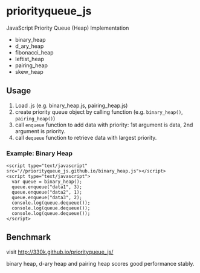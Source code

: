 # priorityqueue_js
JavaScript Priority Queue (Heap) Implementation

* binary_heap
* d_ary_heap
* fibonacci_heap
* leftist_heap
* pairing_heap
* skew_heap

## Usage
1. Load .js (e.g. binary_heap.js, pairing_heap.js)
2. create priority queue object by calling function (e.g. `binary_heap()`, `pairing_heap()`)
3. call `enqueue` function to add data with priority: 1st argument is data, 2nd argument is priority.
4. call `dequeue` function to retrieve data with largest priority.

### Example: Binary Heap
    <script type="text/javascript" src="//priorityqueue_js.github.io/binary_heap.js"></script>
    <script type="text/javascript">
      var queue = binary_heap();
      queue.enqueue("data1", 3);
      queue.enqueue("data2", 1);
      queue.enqueue("data3", 2);
      console.log(queue.dequeue());
      console.log(queue.dequeue());
      console.log(queue.dequeue());
    </script>
  
## Benchmark
visit http://330k.github.io/priorityqueue_js/

binary heap, d-ary heap and pairing heap scores good performance stably.

